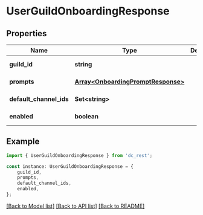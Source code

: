 # UserGuildOnboardingResponse


## Properties

Name | Type | Description | Notes
------------ | ------------- | ------------- | -------------
**guild_id** | **string** |  | [default to undefined]
**prompts** | [**Array&lt;OnboardingPromptResponse&gt;**](OnboardingPromptResponse.md) |  | [default to undefined]
**default_channel_ids** | **Set&lt;string&gt;** |  | [default to undefined]
**enabled** | **boolean** |  | [default to undefined]

## Example

```typescript
import { UserGuildOnboardingResponse } from 'dc_rest';

const instance: UserGuildOnboardingResponse = {
    guild_id,
    prompts,
    default_channel_ids,
    enabled,
};
```

[[Back to Model list]](../README.md#documentation-for-models) [[Back to API list]](../README.md#documentation-for-api-endpoints) [[Back to README]](../README.md)
